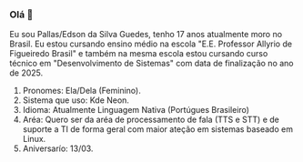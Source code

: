 ### Olá 👋

Eu sou Pallas/Edson da Silva Guedes, tenho 17 anos atualmente moro no Brasil. Eu estou cursando ensino médio na escola "E.E. Professor Allyrio de Figueiredo Brasil" e também na mesma escola estou cursando curso técnico em "Desenvolvimento de Sistemas" com data de finalização no ano de 2025.
1. Pronomes: Ela/Dela (Feminino).
2. Sistema que uso: Kde Neon.
3. Idioma: Atualmente Linguagem Nativa (Portúgues Brasileiro)
4. Aréa: Quero ser da aréa de processamento de fala (TTS e STT) e de suporte a TI de forma geral com maior ateção em sistemas baseado em Linux.
5. Aniversarío: 13/03.

